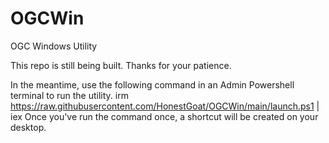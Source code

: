 # OGCWin
OGC Windows Utility

This repo is still being built. Thanks for your patience.

In the meantime, use the following command in an Admin Powershell terminal to run the utility.
irm https://raw.githubusercontent.com/HonestGoat/OGCWin/main/launch.ps1 | iex
Once you've run the command once, a shortcut will be created on your desktop.
